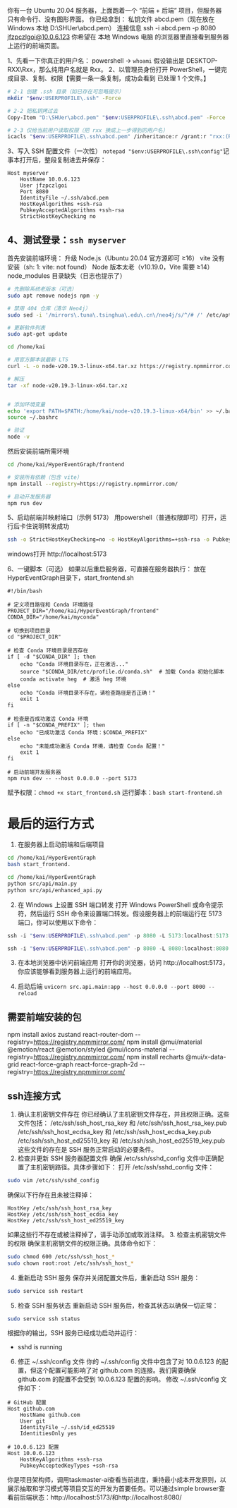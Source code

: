 你有一台 Ubuntu 20.04 服务器，上面跑着一个 “前端 + 后端” 项目，但服务器 只有命令行、没有图形界面。
你已经拿到：
私钥文件 abcd.pem（现在放在 Windows 本地 D:\SHUer\abcd.pem）
连接信息 ssh -i abcd.pem -p 8080 jfzpczlgoi@10.0.6.123
你希望在 本地 Windows 电脑 的浏览器里直接看到服务器上运行的前端页面。

1、先看一下你真正的用户名：
powershell -> `whoami`  假设输出是 DESKTOP-RXX\Rxx，那么纯用户名就是 Rxx。
2、以管理员身份打开 PowerShell，一键完成目录、复制、权限【需要一条一条复制，成功会看到 已处理 1 个文件。】
```bash
# 2-1 创建 .ssh 目录（如已存在可忽略提示）
mkdir "$env:USERPROFILE\.ssh" -Force

# 2-2 把私钥拷过去
Copy-Item "D:\SHUer\abcd.pem" "$env:USERPROFILE\.ssh\abcd.pem" -Force

# 2-3 仅给当前用户读取权限（把 rxx 换成上一步得到的用户名）
icacls "$env:USERPROFILE\.ssh\abcd.pem" /inheritance:r /grant:r "rxx:(R)"
```

3、写入 SSH 配置文件（一次性）
`notepad "$env:USERPROFILE\.ssh\config"`记事本打开后，整段复制进去并保存：
```
Host myserver
    HostName 10.0.6.123
    User jfzpczlgoi
    Port 8080
    IdentityFile ~/.ssh/abcd.pem
    HostKeyAlgorithms +ssh-rsa
    PubkeyAcceptedAlgorithms +ssh-rsa
    StrictHostKeyChecking no
```

4、测试登录：`ssh myserver`
---

首先安装前端环境：
升级 Node.js（Ubuntu 20.04 官方源即可 ≥16）
vite 没有安装（sh: 1: vite: not found）
Node 版本太老（v10.19.0，Vite 需要 ≥14）
node_modules 目录缺失（日志也提示了）
```bash
# 先删除系统老版本（可选）
sudo apt remove nodejs npm -y

# 禁用 404 仓库（清华 Neo4j）
sudo sed -i '/mirrors\.tuna\.tsinghua\.edu\.cn\/neo4j/s/^/# /' /etc/apt/sources.list.d/*.list

# 更新软件列表
sudo apt-get update

cd /home/kai

# 用官方脚本装最新 LTS
curl -L -o node-v20.19.3-linux-x64.tar.xz https://registry.npmmirror.com/-/binary/node/latest-v20.x/node-v20.19.3-linux-x64.tar.xz

# 解压
tar -xf node-v20.19.3-linux-x64.tar.xz


# 添加环境变量
echo 'export PATH=$PATH:/home/kai/node-v20.19.3-linux-x64/bin' >> ~/.bashrc
source ~/.bashrc

# 验证
node -v
```

然后安装前端所需环境
```bash
cd /home/kai/HyperEventGraph/frontend

# 安装所有依赖（包含 vite）
npm install --registry=https://registry.npmmirror.com/

# 启动开发服务器
npm run dev
```

5、启动前端并映射端口（示例 5173）
用powershell（普通权限即可）打开，运行后卡住说明转发成功
```bash
ssh -o StrictHostKeyChecking=no -o HostKeyAlgorithms=+ssh-rsa -o PubkeyAcceptedAlgorithms=+ssh-rsa -i "$env:USERPROFILE\.ssh\abcd.pem" -p 8080 -L 5173:localhost:5173 jfzpczlgoi@10.0.6.123 -N
```
windows打开 http://localhost:5173


6、一键脚本（可选）
如果以后重启服务器，可直接在服务器执行：
放在HyperEventGraph目录下，start_frontend.sh
```
#!/bin/bash

# 定义项目路径和 Conda 环境路径
PROJECT_DIR="/home/kai/HyperEventGraph/frontend"
CONDA_DIR="/home/kai/myconda"

# 切换到项目目录
cd "$PROJECT_DIR"

# 检查 Conda 环境目录是否存在
if [ -d "$CONDA_DIR" ]; then
    echo "Conda 环境目录存在，正在激活..."
    source "$CONDA_DIR/etc/profile.d/conda.sh"  # 加载 Conda 初始化脚本
    conda activate heg  # 激活 heg 环境
else
    echo "Conda 环境目录不存在，请检查路径是否正确！"
    exit 1
fi

# 检查是否成功激活 Conda 环境
if [ -n "$CONDA_PREFIX" ]; then
    echo "已成功激活 Conda 环境：$CONDA_PREFIX"
else
    echo "未能成功激活 Conda 环境，请检查 Conda 配置！"
    exit 1
fi

# 启动前端开发服务器
npm run dev -- --host 0.0.0.0 --port 5173
```

赋予权限：`chmod +x start_frontend.sh`
运行脚本：`bash start-frontend.sh`

# 最后的运行方式
1. 在服务器上启动前端和后端项目
```bash
cd /home/kai/HyperEventGraph
bash start_frontend.

cd /home/kai/HyperEventGraph
python src/api/main.py
python src/api/enhanced_api.py
```

2. 在 Windows 上设置 SSH 端口转发
打开 Windows PowerShell 或命令提示符，然后运行 SSH 命令来设置端口转发。假设服务器上的前端运行在 5173 端口，你可以使用以下命令：
```powershell
ssh -i "$env:USERPROFILE\.ssh\abcd.pem" -p 8080 -L 5173:localhost:5173 jfzpczlgoi@10.0.6.123 -o HostKeyAlgorithms=+ssh-rsa -o PubkeyAcceptedAlgorithms=+ssh-rsa -N

ssh -i "$env:USERPROFILE\.ssh\abcd.pem" -p 8080 -L 8080:localhost:8080 jfzpczlgoi@10.0.6.123 -o HostKeyAlgorithms=+ssh-rsa -o PubkeyAcceptedAlgorithms=+ssh-rsa -N
```
3. 在本地浏览器中访问前端应用
打开你的浏览器，访问 http://localhost:5173，你应该能够看到服务器上运行的前端应用。

4. 启动后端 `uvicorn src.api.main:app --host 0.0.0.0 --port 8000 --reload`

## 需要前端安装的包
npm install axios zustand react-router-dom --registry=https://registry.npmmirror.com/
npm install @mui/material @emotion/react @emotion/styled @mui/icons-material --registry=https://registry.npmmirror.com/
npm install recharts @mui/x-data-grid react-force-graph react-force-graph-2d --registry=https://registry.npmmirror.com/

## ssh连接方式
1. 确认主机密钥文件存在
你已经确认了主机密钥文件存在，并且权限正确。这些文件包括：
/etc/ssh/ssh_host_rsa_key 和 /etc/ssh/ssh_host_rsa_key.pub
/etc/ssh/ssh_host_ecdsa_key 和 /etc/ssh/ssh_host_ecdsa_key.pub
/etc/ssh/ssh_host_ed25519_key 和 /etc/ssh/ssh_host_ed25519_key.pub
这些文件的存在是 SSH 服务正常启动的必要条件。
2. 检查并更新 SSH 服务器配置文件
确保 /etc/ssh/sshd_config 文件中正确配置了主机密钥路径。具体步骤如下：
打开 /etc/ssh/sshd_config 文件：
```bash
sudo vim /etc/ssh/sshd_config
```
确保以下行存在且未被注释掉：
```plaintext
HostKey /etc/ssh/ssh_host_rsa_key
HostKey /etc/ssh/ssh_host_ecdsa_key
HostKey /etc/ssh/ssh_host_ed25519_key
```
如果这些行不存在或被注释掉了，请手动添加或取消注释。
3. 检查主机密钥文件的权限
确保主机密钥文件的权限正确。具体命令如下：
```bash
sudo chmod 600 /etc/ssh/ssh_host_*
sudo chown root:root /etc/ssh/ssh_host_*
```
4. 重新启动 SSH 服务
保存并关闭配置文件后，重新启动 SSH 服务：
```bash
sudo service ssh restart
```
5. 检查 SSH 服务状态
重新启动 SSH 服务后，检查其状态以确保一切正常：
```bash
sudo service ssh status
```
根据你的输出，SSH 服务已经成功启动并运行：
 * sshd is running

6. 修正 ~/.ssh/config 文件
你的 ~/.ssh/config 文件中包含了对 10.0.6.123 的配置，但这个配置可能影响了对 github.com 的连接。我们需要确保 github.com 的配置不会受到 10.0.6.123 配置的影响。
修改 ~/.ssh/config 文件如下：
```plaintext
# GitHub 配置
Host github.com
    HostName github.com
    User git
    IdentityFile ~/.ssh/id_ed25519
    IdentitiesOnly yes

# 10.0.6.123 配置
Host 10.0.6.123
    HostKeyAlgorithms +ssh-rsa
    PubkeyAcceptedKeyTypes +ssh-rsa
```


你是项目架构师，调用taskmaster-ai查看当前进度，秉持最小成本开发原则，以展示抽取和学习模式等项目交互的开发为首要任务。可以通过simple browser查看前后端状态：http://localhost:5173/和http://localhost:8080/